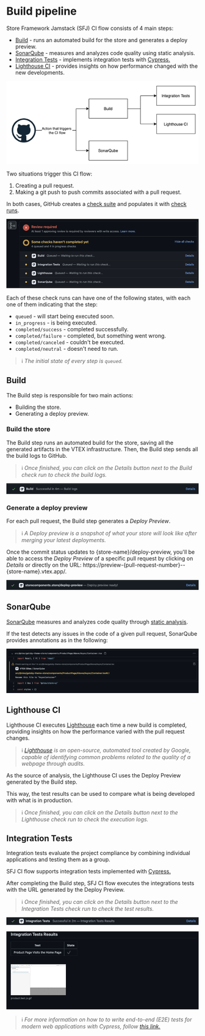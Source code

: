 # Build pipeline

Store Framework Jamstack (SFJ) CI flow consists of 4 main steps: 

- [Build](#build) - runs an automated build for the store and generates a deploy preview.
- [SonarQube](#sonarqube) - measures and analyzes code quality using static analysis.
- [Integration Tests](#integration-test) - implements integration tests with [Cypress.](https://www.cypress.io/)
- [Lighthouse CI](#lighthouse-ci) - provides insights on how performance changed with the new developments.

![Store Framework Jamstack CI flow](./../images/ci_flow.png)


Two situations trigger this CI flow:

1. Creating a pull request.
2. Making a git push to push commits associated with a pull request.

In both cases, GitHub creates a [check suite](https://docs.github.com/en/free-pro-team@latest/rest/guides/getting-started-with-the-checks-api#about-check-suites) and populates it with [check runs](https://docs.github.com/en/free-pro-team@latest/rest/guides/getting-started-with-the-checks-api#about-check-runs). 

![Store Framework Jamstack CI checks](./../images/queued_check_runs.png)

Each of these check runs can have one of the following states, with each one of them indicating that the step:

- `queued` - will start being executed soon.
- `in_progress` - is being executed.
- `completed/success` - completed successfully.
- `completed/failure` - completed, but something went wrong.
- `completed/canceled` - couldn't be executed.
- `completed/neutral` - doesn't need to run.

>ℹ️ *The initial state of every step is `queued`.*

## Build

The Build step is responsible for two main actions:

- Building the store.
- Generating a deploy preview.

### Build the store

The Build step runs an automated build for the store, saving all the generated artifacts in the VTEX infrastructure. Then, the Build step sends all the build logs to GitHub. 

>ℹ️ *Once finished, you can click on the *Details* button next to the Build check run to check the build logs.*

![Store Framework Jamstack CI build check completed](./../images/build_check_completed.png)



### Generate a deploy preview 

For each pull request, the Build step generates a *Deploy Preview*.

>ℹ️ *A Deploy preview is a snapshot of what your store will look like after merging your latest deployments.*

Once the commit status updates to {store-name}/deploy-preview, you'll be able to access the *Deploy Preview* of a specific pull request by clicking on *Details* or directly on the URL: https://preview-{pull-request-number}--{store-name}.vtex.app/.

![Store Framework Jamstack CI deploy preview commit status](./../images/deploy_preview_commit_status.png)

## SonarQube

[SonarQube](sonarqube.md) measures and analyzes code quality through [static analysis](https://en.wikipedia.org/wiki/Static_program_analysis).

If the test detects any issues in the code of a given pull request, SonarQube provides annotations as in the following:

![Store Framework Jamstack CI sonarqube annotations](./../images/sonarqube_annotation.png)


## Lighthouse CI


Lighthouse CI executes [Lighthouse](https://developers.google.com/web/tools/lighthouse) each time a new build is completed, providing insights on how the performance varied with the pull request changes.

>ℹ️ *[Lighthouse](https://developers.google.com/web/tools/lighthouse) is an open-source, automated tool created by Google, capable of identifying common problems related to the quality of a webpage through audits.*

As the source of analysis, the Lighthouse CI uses the Deploy Preview generated by the Build step.

This way, the test results can be used to compare what is being developed with what is in production.

>ℹ️ *Once finished, you can click on the *Details* button next to the Lighthouse check run to check the execution logs.*

## Integration Tests

Integration tests evaluate the project compliance by combining individual applications and testing them as a group. 

SFJ CI flow supports integration tests implemented with [Cypress.](https://www.cypress.io/)

After completing the Build step, SFJ CI flow executes the integrations tests with the URL generated by the Deploy Preview.

>ℹ️ *Once finished, you can click on the *Details* button next to the Integration Tests check run to check the test results.*

![Store Framework Jamstack CI integration tests check completed](./../images/integration_tests_check_completed.png)

![Store Framework Jamstack CI integration tests results](./../images/integration_tests_results.png)

>ℹ️ *For more information on how to to write end-to-end (E2E) tests for modern web applications with Cypress, follow [this link.](./e2e-testing.md)*
